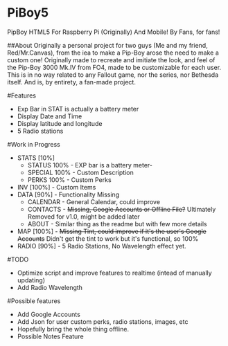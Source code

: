 # PiBoy5
PipBoy HTML5 For Raspberry Pi (Originally) And Mobile! By Fans, for fans!

##About
Originally a personal project for two guys (Me and my friend, Red/Mr.Canvas), from the iea to make a Pip-Boy arose the need to make a custom one! Originally made to recreate and imitiate the look, and feel of the
Pip-Boy 3000 Mk.IV from FO4, made to be customizable for each user. This is in no way related to any Fallout game, nor the series, nor Bethesda itself. And is, by entirety, a fan-made project.

#Features
- Exp Bar in STAT is actually a battery meter
- Display Date and Time
- Display latitude and longitude
- 5 Radio stations

#Work in Progress
* STATS [10%]
  * STATUS 100% - EXP bar is a battery meter-
  * SPECIAL 100% - Custom Description
  * PERKS 100% - Custom Perks
* INV [100%] - Custom Items
* DATA [90%] - Functionality Missing
  * CALENDAR - General Calendar, could improve
  * CONTACTS - ~~Missing, Google Accounts or Offline File?~~ Ultimately Removed for v1.0, might be added later
  * ABOUT - Similar thing as the readme but with few more details
* MAP [100%] - ~~Missing Tint, could improve if it's the user's Google Accounts~~ Didn't get the tint to work but it's functional, so 100%
* RADIO [90%] - 5 Radio Stations, No Wavelength effect yet.


#TODO
- Optimize script and improve features to realtime (intead of manually updating)
- Add Radio Wavelength

#Possible features
- Add Google Accounts
- Add Json for user custom perks, radio stations, images, etc
- Hopefully bring the whole thing offline.
- Possible Notes Feature
